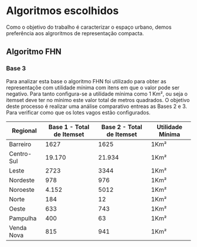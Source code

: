 # Algoritmos escolhidos
Como o objetivo do trabalho é caracterizar o espaço urbano, demos preferência aos algroritmos de representação compacta. 

## Algoritmo FHN
### Base 3
Para analizar esta base o algoritmo FHN foi utilizado para obter as representaçõe com utilidade mínima com itens em que o valor pode ser negativo. Para tanto configura-se a utilidade mínima como 1 Km², ou seja o itemset deve ter no mínimo este valor total de metros quadrados.
O objetivo deste processo é realizar uma análise comparativo entreas as Bases 2 e 3. Para verificar como que os lotes vagos estão configurados.

Regional| Base 1 - Total de Itemset| Base 2 - Total de Itemset | Utilidade Mínima
--|--|--|--
Barreiro| 1627 | 1625 | 1Km²
Centro-Sul| 19.170 | 21.934 | 1Km²
Leste| 2723| 3344 | 1Km²
Nordeste| 978 | 976 | 1Km²
Noroeste|4.152 | 5012 | 1Km²
Norte|184|12 | 1Km²
Oeste|633|743 | 1Km²
Pampulha|400|63 | 1Km²
Venda Nova| 815 |941| 1Km²



